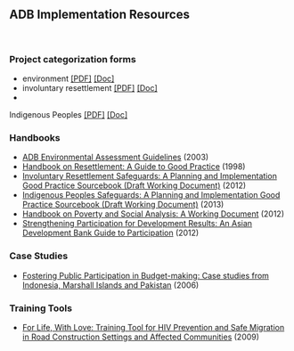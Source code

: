 ## ADB Implementation Resources

<p>&nbsp;</p>

### Project categorization forms

* environment [[PDF]](http://www.adb.org/Documents/Guidelines/Environmental_Assessment/Environmental-Categorization-Form.pdf) [[Doc]](http://www.adb.org/Documents/Guidelines/Environmental_Assessment/Environmental-Categorization-Form.doc)
* involuntary resettlement [[PDF]](http://www.adb.org/Documents/Guidelines/Resettlement/IR-Categorization-Form.pdf) [[Doc]](http://www.adb.org/Documents/Guidelines/Resettlement/IR-Categorization-Form.doc)
* 
Indigenous Peoples [[PDF]](http://www.adb.org/Documents/Guidelines/IndigenousPeoples/IP-Categorization-Form-Jun2010.pdf) [[Doc]](http://www.adb.org/Documents/Guidelines/IndigenousPeoples/IP-Categorization-Form-Jun2010.doc)

### Handbooks

* [ADB Environmental Assessment Guidelines](https://www.adb.org/documents/adb-environmental-assessment-guidelines) (2003)
* [Handbook on Resettlement: A Guide to Good Practice](https://www.adb.org/documents/handbook-resettlement-guide-good-practice) (1998)
* [Involuntary Resettlement Safeguards: A Planning and Implementation Good Practice Sourcebook (Draft Working Document)](https://www.adb.org/documents/involuntary-resettlement-safeguards-planning-and-implementation-good-practice-sourcebook-d) (2012)
* [Indigenous Peoples Safeguards: A Planning and Implementation Good Practice Sourcebook (Draft Working Document)](https://www.adb.org/documents/indigenous-peoples-safeguards-planning-and-implementation-good-practice-sourcebook) (2013)
* [Handbook on Poverty and Social Analysis: A Working Document](https://www.adb.org/documents/handbook-poverty-and-social-analysis-working-document) (2012)
* [Strengthening Participation for Development Results: An Asian Development Bank Guide to Participation](https://www.adb.org/documents/strengthening-participation-development-results-asian-development-bank-guide-participation) (2012)

<!--
* [Public_Consultation_Information_Disclosure.pdf Implementation Notes on Public Consultation and Disclosure](http://www.adb.org/documents/guidelines/environmental_assessment/)
-->

### Case Studies

* [Fostering Public Participation in Budget-making: Case studies from Indonesia, Marshall Islands and Pakistan](http://www.adb.org/Documents/Books/Fostering-Public-Participation/fostering-public-participation.pdf) (2006)

### Training Tools

* [For Life, With Love: Training Tool for HIV Prevention and Safe Migration in Road Construction Settings and Affected Communities](http://www.adb.org/documents/books/for-life-with-love/for-life-with-love.pdf) (2009)


